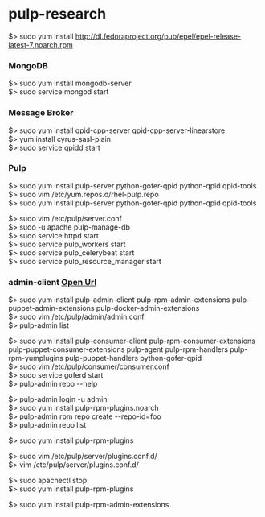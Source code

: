 # pulp-research

$> sudo yum install http://dl.fedoraproject.org/pub/epel/epel-release-latest-7.noarch.rpm   

### MongoDB
$> sudo yum install mongodb-server  
$> sudo service mongod start  

### Message Broker
$> sudo yum install qpid-cpp-server qpid-cpp-server-linearstore  
$> yum install cyrus-sasl-plain  
$> sudo service qpidd start  

### Pulp
$> sudo yum install pulp-server python-gofer-qpid python-qpid qpid-tools  
$> sudo vim /etc/yum.repos.d/rhel-pulp.repo  
$> sudo yum install pulp-server python-gofer-qpid python-qpid qpid-tools  
  
$>  sudo vim /etc/pulp/server.conf      
$>  sudo -u apache pulp-manage-db      
$>  sudo service httpd start  
$>  sudo service pulp_workers start     
$>  sudo service pulp_celerybeat start   
$>  sudo service pulp_resource_manager start   

### admin-client [Open Url](http://docs.pulpproject.org/user-guide/admin-client/index.html)
$>  sudo yum install pulp-admin-client pulp-rpm-admin-extensions pulp-puppet-admin-extensions pulp-docker-admin-extensions   
$>  sudo vim /etc/pulp/admin/admin.conf    
$>  pulp-admin list   
    
$>  sudo yum install pulp-consumer-client pulp-rpm-consumer-extensions pulp-puppet-consumer-extensions pulp-agent pulp-rpm-handlers pulp-rpm-yumplugins pulp-puppet-handlers python-gofer-qpid   
$>  sudo vim /etc/pulp/consumer/consumer.conf     
$>  sudo service goferd start    
$>  pulp-admin repo --help    
     
$>  pulp-admin login -u admin    
$>  sudo yum install pulp-rpm-plugins.noarch    
$>  pulp-admin rpm repo create --repo-id=foo    
$>  pulp-admin repo list    
    
$>  sudo yum install pulp-rpm-plugins    
    
$>  sudo vim /etc/pulp/server/plugins.conf.d/    
$>  vim /etc/pulp/server/plugins.conf.d/    
    
$>  sudo apachectl stop    
$>  sudo yum install pulp-rpm-plugins     
     
$>  sudo yum install pulp-rpm-admin-extensions    
